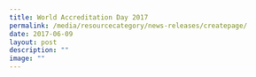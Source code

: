 ```yaml
---
title: World Accreditation Day 2017
permalink: /media/resourcecategory/news-releases/createpage/
date: 2017-06-09
layout: post
description: ""
image: ""
---
```

